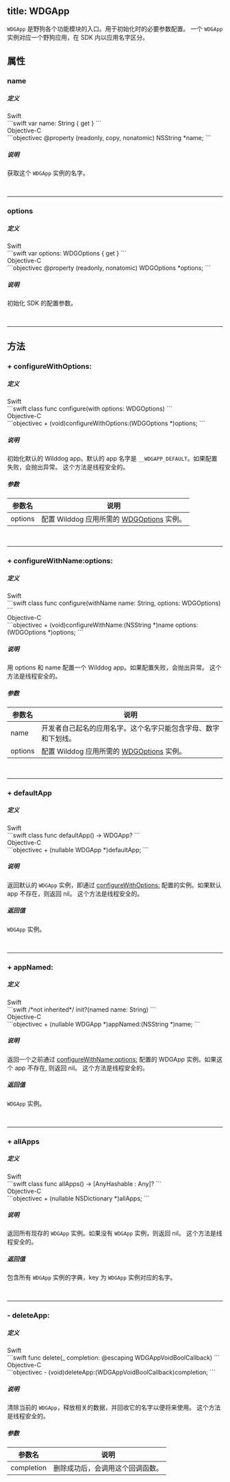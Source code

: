 title: WDGApp
---

`WDGApp` 是野狗各个功能模块的入口。用于初始化时的必要参数配置。
一个 `WDGApp` 实例对应一个野狗应用，在 SDK 内以应用名字区分。


## 属性

### name

##### 定义

<div class="swift-lan">Swift</div>```swift
var name: String { get }
```
<div class="objectivec-lan">Objective-C</div>```objectivec
@property (readonly, copy, nonatomic) NSString *name;
```

##### 说明

获取这个 `WDGApp` 实例的名字。

</br>

---

### options

##### 定义

<div class="swift-lan">Swift</div>```swift
var options: WDGOptions { get }
```
<div class="objectivec-lan">Objective-C</div>```objectivec
@property (readonly, nonatomic) WDGOptions *options;
```

##### 说明

初始化 SDK 的配置参数。

</br>

---





## 方法

### + configureWithOptions:

##### 定义

<div class="swift-lan">Swift</div>```swift
class func configure(with options: WDGOptions)
```
<div class="objectivec-lan">Objective-C</div>```objectivec
+ (void)configureWithOptions:(WDGOptions *)options;
```

##### 说明

初始化默认的 Wilddog app。默认的 app 名字是 `__WDGAPP_DEFAULT`。如果配置失败，会抛出异常。
这个方法是线程安全的。

##### 参数

 参数名 | 说明 
---|---
options|配置 Wilddog 应用所需的 [WDGOptions](WDGOptions.html) 实例。





</br>

---

### + configureWithName:options:

##### 定义

<div class="swift-lan">Swift</div>```swift
class func configure(withName name: String, options: WDGOptions)
```
<div class="objectivec-lan">Objective-C</div>```objectivec
+ (void)configureWithName:(NSString *)name options:(WDGOptions *)options;
```

##### 说明

用 options 和 name 配置一个 Wilddog app。如果配置失败，会抛出异常。
这个方法是线程安全的。

##### 参数

 参数名 | 说明 
---|---
name|开发者自己起名的应用名字。这个名字只能包含字母、数字和下划线。
options|配置 Wilddog 应用所需的 [WDGOptions](WDGOptions.html) 实例。





</br>

---

### + defaultApp

##### 定义

<div class="swift-lan">Swift</div>```swift
class func defaultApp() -> WDGApp?
```
<div class="objectivec-lan">Objective-C</div>```objectivec
+ (nullable WDGApp *)defaultApp;
```

##### 说明

返回默认的 `WDGApp` 实例，即通过 [configureWithOptions:](WDGApp.html#configureWithOptions) 配置的实例。如果默认 app 不存在，则返回 nil。
这个方法是线程安全的。


##### 返回值

`WDGApp` 实例。

</br>

---

### + appNamed:

##### 定义

<div class="swift-lan">Swift</div>```swift
/*not inherited*/ init?(named name: String)
```
<div class="objectivec-lan">Objective-C</div>```objectivec
+ (nullable WDGApp *)appNamed:(NSString *)name;
```

##### 说明

返回一个之前通过 [configureWithName:options:](WDGApp.html#configureWithName-options) 配置的 WDGApp 实例。如果这个 app 不存在, 则返回 nil。
这个方法是线程安全的。


##### 返回值

`WDGApp` 实例。

</br>

---

### + allApps

##### 定义

<div class="swift-lan">Swift</div>```swift
class func allApps() -> [AnyHashable : Any]?
```
<div class="objectivec-lan">Objective-C</div>```objectivec
+ (nullable NSDictionary *)allApps;
```

##### 说明

返回所有现存的 `WDGApp` 实例。如果没有 `WDGApp` 实例，则返回 nil。
这个方法是线程安全的。


##### 返回值

包含所有 `WDGApp` 实例的字典，key 为 `WDGApp` 实例对应的名字。

</br>

---

### - deleteApp:

##### 定义

<div class="swift-lan">Swift</div>```swift
func delete(_ completion: @escaping WDGAppVoidBoolCallback)
```
<div class="objectivec-lan">Objective-C</div>```objectivec
- (void)deleteApp:(WDGAppVoidBoolCallback)completion;
```

##### 说明

清除当前的 `WDGApp`，释放相关的数据，并回收它的名字以便将来使用。
这个方法是线程安全的。

##### 参数

 参数名 | 说明 
---|---
completion|删除成功后，会调用这个回调函数。







